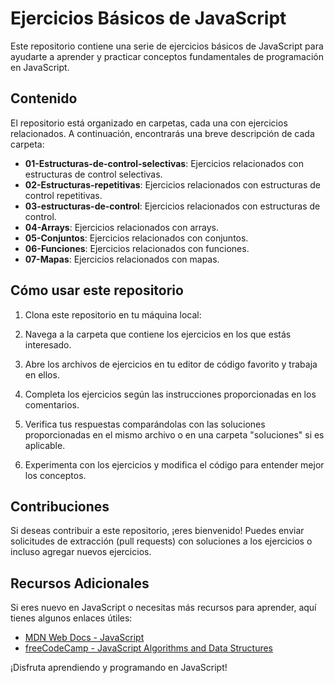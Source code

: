 # Ejercicios Básicos de JavaScript

Este repositorio contiene una serie de ejercicios básicos de JavaScript para ayudarte a aprender y practicar conceptos fundamentales de programación en JavaScript.

## Contenido

El repositorio está organizado en carpetas, cada una con ejercicios relacionados. A continuación, encontrarás una breve descripción de cada carpeta:
- **01-Estructuras-de-control-selectivas**: Ejercicios relacionados con estructuras de control selectivas.
- **02-Estructuras-repetitivas**: Ejercicios relacionados con estructuras de control repetitivas.
- **03-estructuras-de-control**: Ejercicios relacionados con estructuras de control.
- **04-Arrays**: Ejercicios relacionados con arrays.
- **05-Conjuntos**: Ejercicios relacionados con conjuntos.
- **06-Funciones**: Ejercicios relacionados con funciones.
- **07-Mapas**: Ejercicios relacionados con mapas.

## Cómo usar este repositorio

1. Clona este repositorio en tu máquina local:

2. Navega a la carpeta que contiene los ejercicios en los que estás interesado.

3. Abre los archivos de ejercicios en tu editor de código favorito y trabaja en ellos.

4. Completa los ejercicios según las instrucciones proporcionadas en los comentarios.

5. Verifica tus respuestas comparándolas con las soluciones proporcionadas en el mismo archivo o en una carpeta "soluciones" si es aplicable.

6. Experimenta con los ejercicios y modifica el código para entender mejor los conceptos.

## Contribuciones

Si deseas contribuir a este repositorio, ¡eres bienvenido! Puedes enviar solicitudes de extracción (pull requests) con soluciones a los ejercicios o incluso agregar nuevos ejercicios.

## Recursos Adicionales

Si eres nuevo en JavaScript o necesitas más recursos para aprender, aquí tienes algunos enlaces útiles:

- [MDN Web Docs - JavaScript](https://developer.mozilla.org/en-US/docs/Web/JavaScript)
- [freeCodeCamp - JavaScript Algorithms and Data Structures](https://www.freecodecamp.org/learn/javascript-algorithms-and-data-structures/)   

¡Disfruta aprendiendo y programando en JavaScript!


